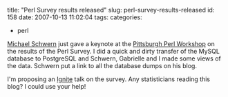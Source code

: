 title: "Perl Survey results released"
slug: perl-survey-results-released
id: 158
date: 2007-10-13 11:02:04
tags: 
categories: 
- perl

[Michael Schwern](http://use.perl.org/~schwern/journal/34668) just gave a keynote at the [Pittsburgh Perl Workshop](http://pghpw.org/ppw2007/) on the results of the Perl Survey. I did a quick and dirty transfer of the MySQL database to PostgreSQL and Schwern, Gabrielle and I made some views of the data. Schwern put a link to all the database dumps on his blog.

I'm proposing an [Ignite](http://www.igniteportland.com/ ) talk on the survey. Any statisticians reading this blog? I could use your help!

